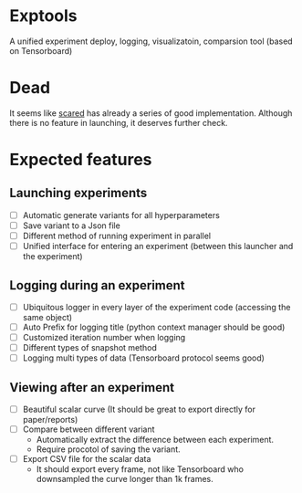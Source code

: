 # Exptools
A unified experiment deploy, logging, visualizatoin, comparsion tool (based on Tensorboard)

# Dead
It seems like [scared](https://github.com/IDSIA/sacred) has already a series of good implementation.
Although there is no feature in launching, it deserves further check.

# Expected features
## Launching experiments
- [ ] Automatic generate variants for all hyperparameters
- [ ] Save variant to a Json file
- [ ] Different method of running experiment in parallel
- [ ] Unified interface for entering an experiment (between this launcher and the experiment)

## Logging during an experiment
- [ ] Ubiquitous logger in every layer of the experiment code (accessing the same object)
- [ ] Auto Prefix for logging title (python context manager should be good)
- [ ] Customized iteration number when logging
- [ ] Different types of snapshot method
- [ ] Logging multi types of data (Tensorboard protocol seems good)

## Viewing after an experiment
- [ ] Beautiful scalar curve (It should be great to export directly for paper/reports)
- [ ] Compare between different variant
  * Automatically extract the difference between each experiment.
  * Require procotol of saving the variant.
- [ ] Export CSV file for the scalar data
  * It should export every frame, not like Tensorboard who downsampled the curve longer than 1k frames.
